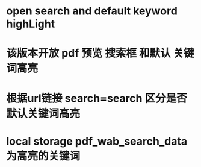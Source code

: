 # open search and default keyword highLight
# 该版本开放 pdf 预览 搜索框 和默认 关键词高亮
# 根据url链接  search=search 区分是否默认关键词高亮
# local storage  pdf_wab_search_data 为高亮的关键词
